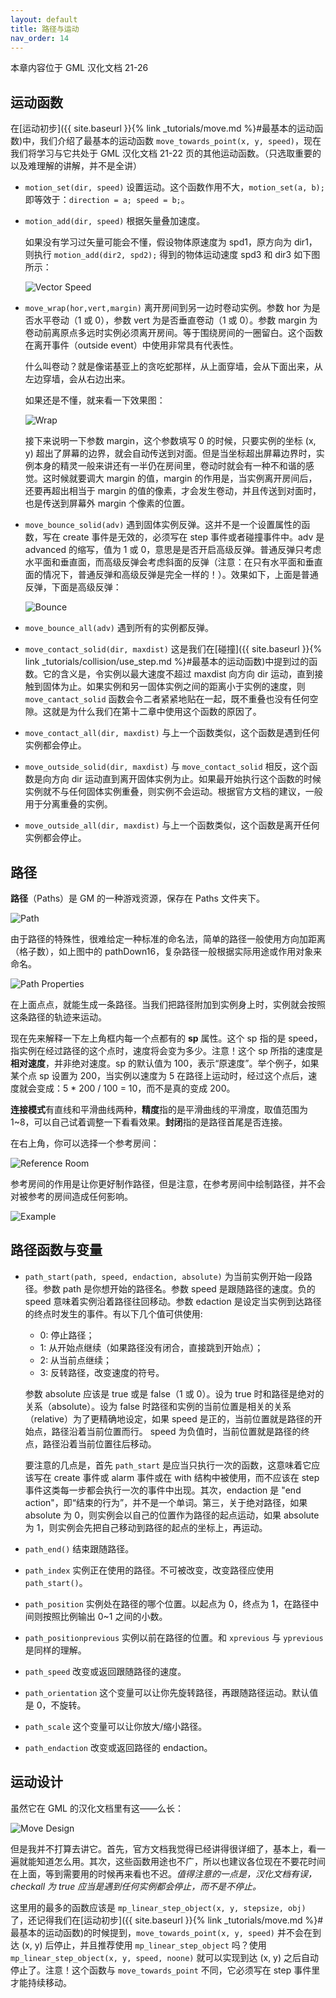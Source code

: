 ```yaml
---
layout: default
title: 路径与运动
nav_order: 14
---
```


本章内容位于 GML 汉化文档 21-26

## 运动函数

在[运动初步]({{ site.baseurl }}{% link _tutorials/move.md %}#最基本的运动函数)中，我们介绍了最基本的运动函数 `move_towards_point(x, y, speed)`，现在我们将学习与它共处于 GML 汉化文档 21-22 页的其他运动函数。（只选取重要的以及难理解的讲解，并不是全讲）

* `motion_set(dir, speed)` 设置运动。这个函数作用不大，`motion_set(a, b);` 即等效于：`direction = a; speed = b;`。
* `motion_add(dir, speed)` 根据矢量叠加速度。

  如果没有学习过矢量可能会不懂，假设物体原速度为 spd1，原方向为 dir1，则执行 `motion_add(dir2, spd2);` 得到的物体运动速度 spd3 和 dir3 如下图所示：

  ![Vector Speed](/assets/images/path_move/vector_speed.jpg)

* `move_wrap(hor,vert,margin)` 离开房间到另一边时卷动实例。参数 hor 为是否水平卷动（1 或 0），参数 vert 为是否垂直卷动（1 或 0）。参数 margin 为卷动前离原点多远时实例必须离开房间。等于围绕房间的一圈留白。这个函数在离开事件（outside event）中使用非常具有代表性。

  什么叫卷动？就是像诺基亚上的贪吃蛇那样，从上面穿墙，会从下面出来，从左边穿墙，会从右边出来。

  如果还是不懂，就来看一下效果图：

  ![Wrap](/assets/images/path_move/wrap.gif)

  接下来说明一下参数 margin，这个参数填写 0 的时候，只要实例的坐标 (x, y) 超出了屏幕的边界，就会自动传送到对面。但是当坐标超出屏幕边界时，实例本身的精灵一般来讲还有一半仍在房间里，卷动时就会有一种不和谐的感觉。这时候就要调大 margin 的值，margin 的作用是，当实例离开房间后，还要再超出相当于 margin 的值的像素，才会发生卷动，并且传送到对面时，也是传送到屏幕外 margin 个像素的位置。

* `move_bounce_solid(adv)` 遇到固体实例反弹。这并不是一个设置属性的函数，写在 create 事件是无效的，必须写在 step 事件或者碰撞事件中。adv 是 advanced 的缩写，值为 1 或 0，意思是是否开启高级反弹。普通反弹只考虑水平面和垂直面，而高级反弹会考虑斜面的反弹（注意：在只有水平面和垂直面的情况下，普通反弹和高级反弹是完全一样的！）。效果如下，上面是普通反弹，下面是高级反弹：

  ![Bounce](/assets/images/path_move/bounce.gif)

* `move_bounce_all(adv)` 遇到所有的实例都反弹。
* `move_contact_solid(dir, maxdist)` 这是我们在[碰撞]({{ site.baseurl }}{% link _tutorials/collision/use_step.md %}#最基本的运动函数)中提到过的函数。它的含义是，令实例以最大速度不超过 maxdist 向方向 dir 运动，直到接触到固体为止。如果实例和另一固体实例之间的距离小于实例的速度，则 `move_cantact_solid` 函数会令二者紧紧地贴在一起，既不重叠也没有任何空隙。这就是为什么我们在第十二章中使用这个函数的原因了。
* `move_contact_all(dir, maxdist)` 与上一个函数类似，这个函数是遇到任何实例都会停止。
* `move_outside_solid(dir, maxdist)` 与 `move_contact_solid` 相反，这个函数是向方向 dir 运动直到离开固体实例为止。如果最开始执行这个函数的时候实例就不与任何固体实例重叠，则实例不会运动。根据官方文档的建议，一般用于分离重叠的实例。
* `move_outside_all(dir, maxdist)` 与上一个函数类似，这个函数是离开任何实例都会停止。

## 路径

**路径**（Paths）是 GM 的一种游戏资源，保存在 Paths 文件夹下。

![Path](/assets/images/path_move/path.png)

由于路径的特殊性，很难给定一种标准的命名法，简单的路径一般使用方向加距离（格子数），如上图中的 pathDown16，复杂路径一般根据实际用途或作用对象来命名。

![Path Properties](/assets/images/path_move/path_properties.png)

在上面点点，就能生成一条路径。当我们把路径附加到实例身上时，实例就会按照这条路径的轨迹来运动。

现在先来解释一下左上角框内每一个点都有的 **sp** 属性。这个 sp 指的是 speed，指实例在经过路径的这个点时，速度将会变为多少。注意！这个 sp 所指的速度是**相对速度**，并非绝对速度。sp 的默认值为 100，表示“原速度”。举个例子，如果某个点 sp 设置为 200，当实例以速度为 5 在路径上运动时，经过这个点后，速度就会变成：5 * 200 / 100 = 10，而不是真的变成 200。

**连接模式**有直线和平滑曲线两种，**精度**指的是平滑曲线的平滑度，取值范围为 1~8，可以自己试着调整一下看看效果。**封闭**指的是路径首尾是否连接。

在右上角，你可以选择一个参考房间：

![Reference Room](/assets/images/path_move/reference_room.png)

参考房间的作用是让你更好制作路径，但是注意，在参考房间中绘制路径，并不会对被参考的房间造成任何影响。

![Example](/assets/images/path_move/example.png)

## 路径函数与变量

* `path_start(path, speed, endaction, absolute)` 为当前实例开始一段路径。参数 path 是你想开始的路径名。参数 speed 是跟随路径的速度。负的 speed 意味着实例沿着路径往回移动。参数 edaction 是设定当实例到达路径的终点时发生的事件。有以下几个值可供使用:

  * 0: 停止路径；
  * 1: 从开始点继续（如果路径没有闭合，直接跳到开始点）；
  * 2: 从当前点继续；
  * 3: 反转路径，改变速度的符号。

  参数 absolute 应该是 true 或是 false（1 或 0）。设为 true 时和路径是绝对的关系（absolute）。设为 false 时路径和实例的当前位置是相关的关系（relative）为了更精确地设定，如果 speed 是正的，当前位置就是路径的开始点，路径沿着当前位置而行。 speed 为负值时，当前位置就是路径的终点，路径沿着当前位置往后移动。

  要注意的几点是，首先 `path_start` 是应当只执行一次的函数，这意味着它应该写在 create 事件或 alarm 事件或在 with 结构中被使用，而不应该在 step 事件这类每一步都会执行一次的事件中出现。其次，endaction 是 "end action"，即“结束的行为”，并不是一个单词。第三，关于绝对路径，如果 absolute 为 0，则实例会以自己的位置作为路径的起点运动，如果 absolute 为 1，则实例会先把自己移动到路径的起点的坐标上，再运动。

* `path_end()` 结束跟随路径。
* `path_index` 实例正在使用的路径。不可被改变，改变路径应使用 `path_start()`。
* `path_position` 实例处在路径的哪个位置。以起点为 0，终点为 1，在路径中间则按照比例输出 0~1 之间的小数。
* `path_positionprevious` 实例以前在路径的位置。和 `xprevious` 与 `yprevious` 是同样的理解。
* `path_speed` 改变或返回跟随路径的速度。
* `path_orientation` 这个变量可以让你先旋转路径，再跟随路径运动。默认值是 0，不旋转。
* `path_scale` 这个变量可以让你放大/缩小路径。
* `path_endaction` 改变或返回路径的 endaction。

## 运动设计

虽然它在 GML 的汉化文档里有这——么长：

![Move Design](/assets/images/path_move/move_design.png)

但是我并不打算去讲它。首先，官方文档我觉得已经讲得很详细了，基本上，看一遍就能知道怎么用。其次，这些函数用途也不广，所以也建议各位现在不要花时间在上面，等到需要用的时候再来看也不迟。*值得注意的一点是，汉化文档有误，checkall 为 true 应当是遇到任何实例都会停止，而不是不停止。*

这里用的最多的函数应该是 `mp_linear_step_object(x, y, stepsize, obj)` 了，还记得我们在[运动初步]({{ site.baseurl }}{% link _tutorials/move.md %}#最基本的运动函数)的时候提到，`move_towards_point(x, y, speed)` 并不会在到达 (x, y) 后停止，并且推荐使用 `mp_linear_step_object` 吗？使用 `mp_linear_step_object(x, y, speed, noone)` 就可以实现到达 (x, y) 之后自动停止了。注意！这个函数与 `move_towards_point` 不同，它必须写在 step 事件里才能持续移动。
